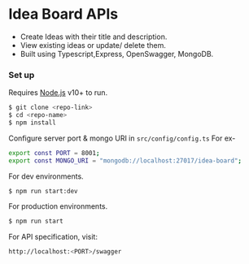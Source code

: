 # Idea Board APIs

- Create Ideas with their title and description.
- View existing ideas or update/ delete them.
- Built using Typescript,Express, OpenSwagger, MongoDB.

### Set up

Requires [Node.js](https://nodejs.org/) v10+ to run.

```sh
$ git clone <repo-link>
$ cd <repo-name>
$ npm install
```

Configure server port & mongo URI in `src/config/config.ts` For ex-

```sh
export const PORT = 8001;
export const MONGO_URI = "mongodb://localhost:27017/idea-board";
```

For dev environments.

```sh
$ npm run start:dev
```

For production environments.

```sh
$ npm run start
```

For API specification, visit:

```sh
http://localhost:<PORT>/swagger
```
